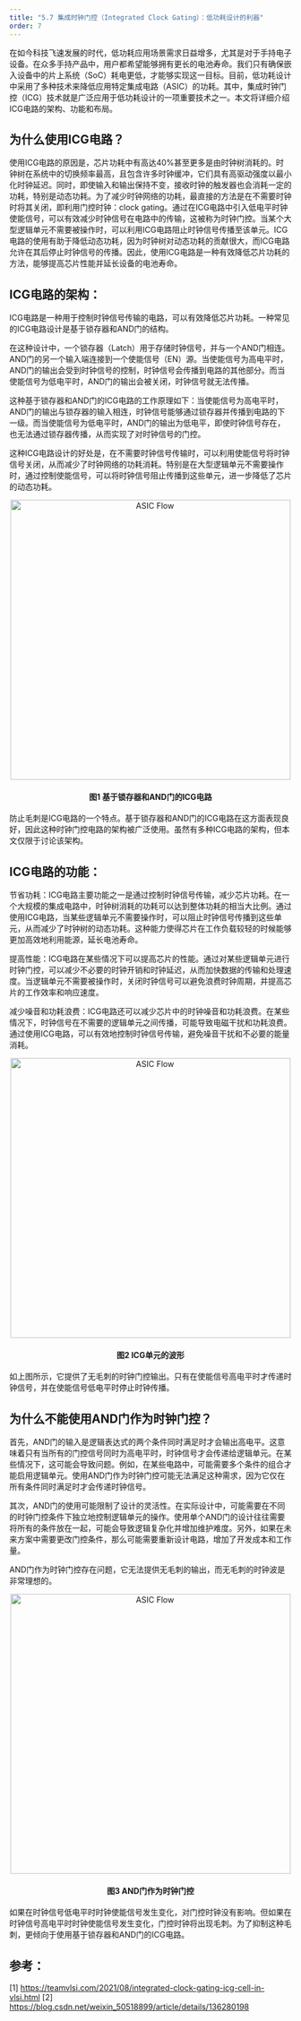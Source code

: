 ```yaml
---
title: "5.7 集成时钟门控（Integrated Clock Gating）：低功耗设计的利器"
order: 7
---
```


在如今科技飞速发展的时代，低功耗应用场景需求日益增多，尤其是对于手持电子设备。在众多手持产品中，用户都希望能够拥有更长的电池寿命。我们只有确保嵌入设备中的片上系统（SoC）耗电更低，才能够实现这一目标。目前，低功耗设计中采用了多种技术来降低应用特定集成电路（ASIC）的功耗。其中，集成时钟门控（ICG）技术就是广泛应用于低功耗设计的一项重要技术之一。本文将详细介绍ICG电路的架构、功能和布局。

## 为什么使用ICG电路？

使用ICG电路的原因是，芯片功耗中有高达40%甚至更多是由时钟树消耗的。时钟树在系统中的切换频率最高，且包含许多时钟缓冲，它们具有高驱动强度以最小化时钟延迟。同时，即使输入和输出保持不变，接收时钟的触发器也会消耗一定的功耗，特别是动态功耗。为了减少时钟网络的功耗，最直接的方法是在不需要时钟时将其关闭，即利用门控时钟：clock gating。通过在ICG电路中引入低电平时钟使能信号，可以有效减少时钟信号在电路中的传输，这被称为时钟门控。当某个大型逻辑单元不需要被操作时，可以利用ICG电路阻止时钟信号传播至该单元。ICG电路的使用有助于降低动态功耗，因为时钟树对动态功耗的贡献很大，而ICG电路允许在其后停止时钟信号的传播。因此，使用ICG电路是一种有效降低芯片功耗的方法，能够提高芯片性能并延长设备的电池寿命。

## ICG电路的架构：

ICG电路是一种用于控制时钟信号传输的电路，可以有效降低芯片功耗。一种常见的ICG电路设计是基于锁存器和AND门的结构。

在这种设计中，一个锁存器（Latch）用于存储时钟信号，并与一个AND门相连。AND门的另一个输入端连接到一个使能信号（EN）源。当使能信号为高电平时，AND门的输出会受到时钟信号的控制，时钟信号会传播到电路的其他部分。而当使能信号为低电平时，AND门的输出会被关闭，时钟信号就无法传播。

这种基于锁存器和AND门的ICG电路的工作原理如下：当使能信号为高电平时，AND门的输出与锁存器的输入相连，时钟信号能够通过锁存器并传播到电路的下一级。而当使能信号为低电平时，AND门的输出为低电平，即使时钟信号存在，也无法通过锁存器传播，从而实现了对时钟信号的门控。

这种ICG电路设计的好处是，在不需要时钟信号传输时，可以利用使能信号将时钟信号关闭，从而减少了时钟网络的功耗消耗。特别是在大型逻辑单元不需要操作时，通过控制使能信号，可以将时钟信号阻止传播到这些单元，进一步降低了芯片的动态功耗。

<div style="text-align:center;">
  <img src="/res/images/train_eda_5/ICG_cell1-300x145.png" alt="ASIC Flow" width="500" />
  <h4>图1 基于锁存器和AND门的ICG电路</h4>
</div>

防止毛刺是ICG电路的一个特点。基于锁存器和AND门的ICG电路在这方面表现良好，因此这种时钟门控电路的架构被广泛使用。虽然有多种ICG电路的架构，但本文仅限于讨论该架构。

## ICG电路的功能：

节省功耗：ICG电路主要功能之一是通过控制时钟信号传输，减少芯片功耗。在一个大规模的集成电路中，时钟树消耗的功耗可以达到整体功耗的相当大比例。通过使用ICG电路，当某些逻辑单元不需要操作时，可以阻止时钟信号传播到这些单元，从而减少了时钟树的动态功耗。这种能力使得芯片在工作负载较轻的时候能够更加高效地利用能源，延长电池寿命。

提高性能：ICG电路在某些情况下可以提高芯片的性能。通过对某些逻辑单元进行时钟门控，可以减少不必要的时钟开销和时钟延迟，从而加快数据的传输和处理速度。当逻辑单元不需要被操作时，关闭时钟信号可以避免浪费时钟周期，并提高芯片的工作效率和响应速度。

减少噪音和功耗浪费：ICG电路还可以减少芯片中的时钟噪音和功耗浪费。在某些情况下，时钟信号在不需要的逻辑单元之间传播，可能导致电磁干扰和功耗浪费。通过使用ICG电路，可以有效地控制时钟信号传输，避免噪音干扰和不必要的能量消耗。

<div style="text-align:center;">
  <img src="/res/images/train_eda_5/ICG_wave-300x127.png" alt="ASIC Flow" width="500" />
  <h4>图2 ICG单元的波形</h4>
</div>

如上图所示，它提供了无毛刺的时钟门控输出。只有在使能信号高电平时才传递时钟信号，并在使能信号低电平时停止时钟传播。

## 为什么不能使用AND门作为时钟门控？

首先，AND门的输入是逻辑表达式的两个条件同时满足时才会输出高电平。这意味着只有当所有的门控信号同时为高电平时，时钟信号才会传递给逻辑单元。在某些情况下，这可能会导致问题。例如，在某些电路中，可能需要多个条件的组合才能启用逻辑单元。使用AND门作为时钟门控可能无法满足这种需求，因为它仅在所有条件同时满足时才会传递时钟信号。

其次，AND门的使用可能限制了设计的灵活性。在实际设计中，可能需要在不同的时钟门控条件下独立地控制逻辑单元的操作。使用单个AND门的设计往往需要将所有的条件放在一起，可能会导致逻辑复杂化并增加维护难度。另外，如果在未来方案中需要更改门控条件，那么可能需要重新设计电路，增加了开发成本和工作量。

AND门作为时钟门控存在问题，它无法提供无毛刺的输出，而无毛刺的时钟波是非常理想的。

<div style="text-align:center;">
  <img src="/res/images/train_eda_5/and_gating-300x154.png" alt="ASIC Flow" width="500" />
  <h4>图3 AND门作为时钟门控</h4>
</div>

如果在时钟信号低电平时时钟使能信号发生变化，对门控时钟没有影响。但如果在时钟信号高电平时时钟使能信号发生变化，门控时钟将出现毛刺。为了抑制这种毛刺，更倾向于使用基于锁存器和AND门的ICG电路。


## 参考：

[1] https://teamvlsi.com/2021/08/integrated-clock-gating-icg-cell-in-vlsi.html
[2] https://blog.csdn.net/weixin_50518899/article/details/136280198